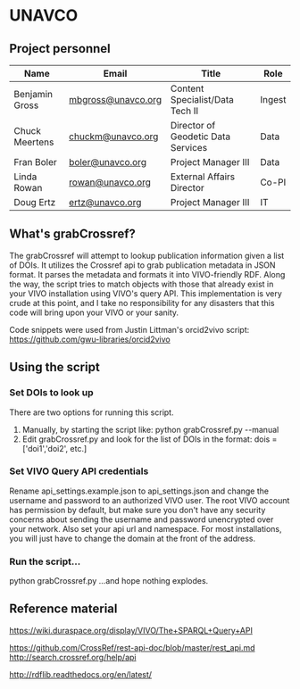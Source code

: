 # UNAVCO

## Project personnel 

Name  | Email | Title | Role
------------- | ------------- | ------------- | -------------
Benjamin Gross | mbgross@unavco.org | Content Specialist/Data Tech II | Ingest
Chuck Meertens | chuckm@unavco.org | Director of Geodetic Data Services | Data
Fran Boler | boler@unavco.org | Project Manager III | Data
Linda Rowan | rowan@unavco.org | External Affairs Director | Co-PI
Doug Ertz | ertz@unavco.org | Project Manager III | IT

## What's grabCrossref?

The grabCrossref will attempt to lookup publication information given a list of DOIs. It utilizes the Crossref api to grab publication metadata in JSON format. It parses the metadata and formats it into VIVO-friendly RDF. Along the way, the script tries to match objects with those that already exist in your VIVO installation using VIVO's query API. This implementation is very crude at this point, and I take no responsibility for any disasters that this code will bring upon your VIVO or your sanity. 

Code snippets were used from Justin Littman's orcid2vivo script: https://github.com/gwu-libraries/orcid2vivo

## Using the script

### Set DOIs to look up 
There are two options for running this script. 
1. Manually, by starting the script like: python grabCrossref.py --manual
2. Edit grabCrossref.py and look for the list of DOIs in the format: dois = ['doi1','doi2', etc.]

### Set VIVO Query API credentials
Rename api_settings.example.json to api_settings.json and change the username and password to an authorized VIVO user. The root VIVO account has permission by default, but make sure you don't have any security concerns about sending the username and password unencrypted over your network.
Also set your api url and namespace. For most installations, you will just have to change the domain at the front of the address.

### Run the script...
python grabCrossref.py ...and hope nothing explodes.

## Reference material
https://wiki.duraspace.org/display/VIVO/The+SPARQL+Query+API

https://github.com/CrossRef/rest-api-doc/blob/master/rest_api.md 
http://search.crossref.org/help/api

http://rdflib.readthedocs.org/en/latest/
